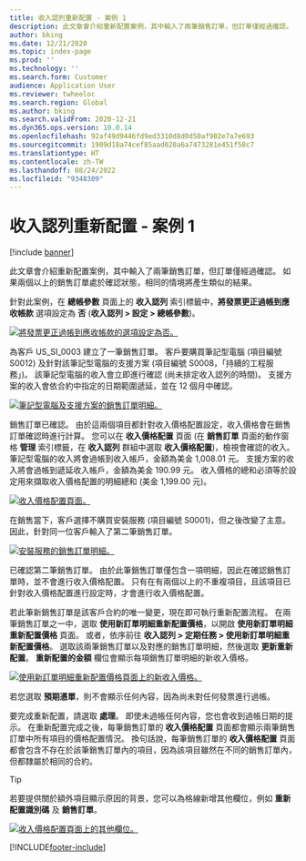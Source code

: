 ```yaml
---
title: 收入認列重新配置 - 案例 1
description: 此文章會介紹重新配置案例，其中輸入了兩筆銷售訂單，但訂單僅經過確認。 如果兩個以上的銷售訂單處於確認狀態，相同的情境將產生類似的結果。
author: bking
ms.date: 12/21/2020
ms.topic: index-page
ms.prod: ''
ms.technology: ''
ms.search.form: Customer
audience: Application User
ms.reviewer: twheeloc
ms.search.region: Global
ms.author: bking
ms.search.validFrom: 2020-12-21
ms.dyn365.ops.version: 10.0.14
ms.openlocfilehash: 92af49d9446fd9ed3310d8d0d50af902e7a7e693
ms.sourcegitcommit: 1909d18a74cef85aad020a6a7473281e451f58c7
ms.translationtype: HT
ms.contentlocale: zh-TW
ms.lasthandoff: 08/24/2022
ms.locfileid: "9348309"
---
```

# <a name="revenue-recognition-reallocation--scenario-1"></a>收入認列重新配置 - 案例 1

[!include [banner](../includes/banner.md)]

此文章會介紹重新配置案例，其中輸入了兩筆銷售訂單，但訂單僅經過確認。 如果兩個以上的銷售訂單處於確認狀態，相同的情境將產生類似的結果。

針對此案例，在 **總帳參數** 頁面上的 **收入認列** 索引標籤中，**將發票更正過帳到應收帳款** 選項設定為 **否** (**收入認列 \> 設定 \> 總帳參數**)。

[![將發票更正過帳到應收帳款的選項設定為否。](./media/06_rev-rec-scenarios.png)](./media/06_rev-rec-scenarios.png)

為客戶 US\_SI\_0003 建立了一筆銷售訂單。 客戶要購買筆記型電腦 (項目編號 S0012) 及針對該筆記型電腦的支援方案 (項目編號 S0008，「持續的工程服務」)。 該筆記型電腦的收入會立即進行確認 (尚未排定收入認列的時間)。 支援方案的收入會依合約中指定的日期範圍遞延，並在 12 個月中確認。

[![筆記型電腦及支援方案的銷售訂單明細。](./media/07_rev-rec-scenarios.png)](./media/07_rev-rec-scenarios.png)

銷售訂單已確認。 由於這兩個項目都針對收入價格配置設定，收入價格會在銷售訂單確認時進行計算。 您可以在 **收入價格配置** 頁面 (在 **銷售訂單** 頁面的動作窗格 **管理** 索引標籤，在 **收入認列** 群組中選取 **收入價格配置**)，檢視會確認的收入。 筆記型電腦的收入將會過帳到收入帳戶，金額為美金 1,008.01 元。 支援方案的收入將會過帳到遞延收入帳戶，金額為美金 190.99 元。 收入價格的總和必須等於設定用來擷取收入價格配置的明細總和 (美金 1,199.00 元)。

[![收入價格配置頁面。](./media/08_rev-rec-scenarios.png)](./media/08_rev-rec-scenarios.png)

在銷售當下，客戶選擇不購買安裝服務 (項目編號 S0001)，但之後改變了主意。 因此，針對同一位客戶輸入了第二筆銷售訂單。

[![安裝服務的銷售訂單明細。](./media/09_rev-rec-scenarios.png)](./media/09_rev-rec-scenarios.png)

已確認第二筆銷售訂單。 由於此筆銷售訂單僅包含一項明細，因此在確認銷售訂單時，並不會進行收入價格配置。 只有在有兩個以上的不重複項目，且該項目已針對收入價格配置進行設定時，才會進行收入價格配置。

若此筆新銷售訂單是該客戶合約的唯一變更，現在即可執行重新配置流程。 在兩筆銷售訂單之一中，選取 **使用新訂單明細重新配置價格**，以開啟 **使用新訂單明細重新配置價格** 頁面。 或者，依序前往 **收入認列 \> 定期任務 \> 使用新訂單明細重新配置價格**。 選取該兩筆銷售訂單以及對應的銷售訂單明細，然後選取 **更新重新配置**。 **重新配置的金額** 欄位會顯示每項銷售訂單明細的新收入價格。

[![使用新訂單明細重新配置價格頁面上的新收入價格。](./media/10_rev-rec-scenarios.png)](./media/10_rev-rec-scenarios.png)

若您選取 **預期憑單**，則不會顯示任何內容，因為尚未對任何發票進行過帳。

要完成重新配置，請選取 **處理**。 即使未過帳任何內容，您也會收到過帳日期的提示。 在重新配置完成之後，每筆銷售訂單的 **收入價格配置** 頁面都會顯示兩筆銷售訂單中所有項目的價格配置情況。 換句話說，每筆銷售訂單的 **收入價格配置** 頁面都會包含不存在於該筆銷售訂單內的項目，因為該項目雖然在不同的銷售訂單內，但都隸屬於相同的合約。

> [!TIP]
> 若要提供關於額外項目顯示原因的背景，您可以為格線新增其他欄位，例如 **重新配置識別碼** 及 **銷售訂單**。
> 
> [![收入價格配置頁面上的其他欄位。](./media/11_rev-rec-scenarios.png)](./media/11_rev-rec-scenarios.png)


[!INCLUDE[footer-include](../../includes/footer-banner.md)]
